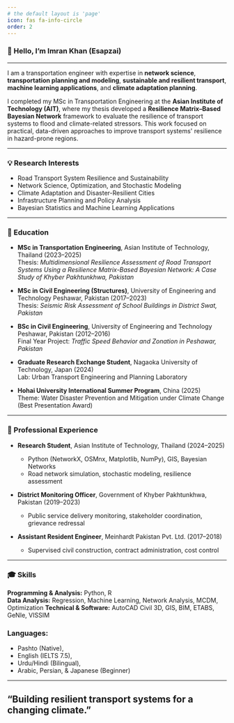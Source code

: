```yaml
---
# the default layout is 'page'
icon: fas fa-info-circle
order: 2
---
```


### 👋 Hello, I’m Imran Khan (Esapzai)

---

I am a transportation engineer with expertise in **network science**, **transportation planning and modeling**, **sustainable and resilient transport**, **machine learning applications**, and **climate adaptation planning**.

I completed my MSc in Transportation Engineering at the **Asian Institute of Technology (AIT)**, where my thesis developed a **Resilience Matrix–Based Bayesian Network** framework to evaluate the resilience of transport systems to flood and climate-related stressors. This work focused on practical, data-driven approaches to improve transport systems' resilience in hazard-prone regions.

---


### 💡 Research Interests

- Road Transport System Resilience and Sustainability  
- Network Science, Optimization, and Stochastic Modeling  
- Climate Adaptation and Disaster-Resilient Cities  
- Infrastructure Planning and Policy Analysis  
- Bayesian Statistics and Machine Learning Applications

---

### 🔬 Education

- **MSc in Transportation Engineering**, Asian Institute of Technology, Thailand (2023–2025)  
  Thesis: *Multidimensional Resilience Assessment of Road Transport Systems Using a Resilience Matrix-Based Bayesian Network: A Case Study of Khyber Pakhtunkhwa, Pakistan*  

- **MSc in Civil Engineering (Structures)**, University of Engineering and Technology Peshawar, Pakistan (2017–2023)  
  Thesis: *Seismic Risk Assessment of School Buildings in District Swat, Pakistan*  

- **BSc in Civil Engineering**, University of Engineering and Technology Peshawar, Pakistan (2012–2016)  
  Final Year Project: *Traffic Speed Behavior and Zonation in Peshawar, Pakistan*  

- **Graduate Research Exchange Student**, Nagaoka University of Technology, Japan (2024)  
  Lab: Urban Transport Engineering and Planning Laboratory  

- **Hohai University International Summer Program**, China (2025)  
  Theme: Water Disaster Prevention and Mitigation under Climate Change  (Best Presentation Award)

---

### 🧭 Professional Experience

- **Research Student**, Asian Institute of Technology, Thailand (2024–2025)  
  - Python (NetworkX, OSMnx, Matplotlib, NumPy), GIS, Bayesian Networks  
  - Road network simulation, stochastic modeling, resilience assessment  

- **District Monitoring Officer**, Government of Khyber Pakhtunkhwa, Pakistan (2019–2023)  
  - Public service delivery monitoring, stakeholder coordination, grievance redressal  

- **Assistant Resident Engineer**, Meinhardt Pakistan Pvt. Ltd. (2017–2018)  
  - Supervised civil construction, contract administration, cost control

---

### 🎓 Skills

**Programming & Analysis:** Python, R  
**Data Analysis:** Regression, Machine Learning, Network Analysis, MCDM, Optimization 
**Technical & Software:** AutoCAD Civil 3D, GIS, BIM, ETABS, GeNIe, VISSIM

### Languages:  
- Pashto (Native),
- English (IELTS 7.5),
- Urdu/Hindi (Bilingual),
- Arabic, Persian, & Japanese (Beginner)

---
“Building resilient transport systems for a changing climate.”
---


